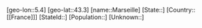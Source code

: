 ﻿---
location: [43.3,5.4]
type: City
tags:
- geo/City


SpocWebEntityId: 32329
isDeleted: false
confidential: public

---
[geo-lon::5.4]
[geo-lat::43.3]
[name::Marseille]
[State::]
[Country::[[France]]]
[StateId::]
[Population::]
[Unknown::]

